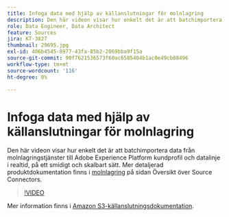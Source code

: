 ```yaml
---
title: Infoga data med hjälp av källanslutningar för molnlagring
description: Den här videon visar hur enkelt det är att batchimportera data från molnlagringstjänster till Adobe Experience Platform kundprofil och datalinje i realtid, på ett smidigt och skalbart sätt.
role: Data Engineer, Data Architect
feature: Sources
jira: KT-3827
thumbnail: 29695.jpg
exl-id: 406b4545-8977-43fa-85b2-2069bba9f15a
source-git-commit: 90f7621536573f60ac6585404b1ac0e49cb08496
workflow-type: tm+mt
source-wordcount: '116'
ht-degree: 0%

---
```


# Infoga data med hjälp av källanslutningar för molnlagring

Den här videon visar hur enkelt det är att batchimportera data från molnlagringstjänster till Adobe Experience Platform kundprofil och datalinje i realtid, på ett smidigt och skalbart sätt. Mer detaljerad produktdokumentation finns i [molnlagring](https://experienceleague.adobe.com/docs/experience-platform/sources/home.html?lang=en#cloud-storage) på sidan Översikt över Source Connectors.

>[!VIDEO](https://video.tv.adobe.com/v/29695?quality=12&learn=on)

Mer information finns i [Amazon S3-källanslutningsdokumentation](https://experienceleague.adobe.com/docs/experience-platform/sources/ui-tutorials/create/cloud-storage/s3.html).
